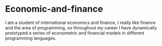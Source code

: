 # Economic-and-finance
I am a student of international economics and finance, I really like finance and the area of programming, so throughout my career I have dynamically prototyped a series of econometric and financial models in different programming languages.
